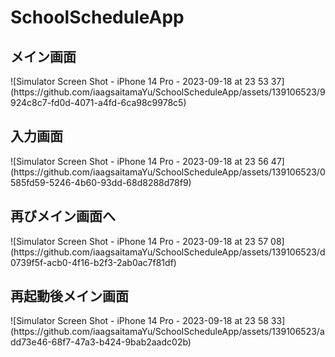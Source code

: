 # SchoolScheduleApp
<h2>メイン画面</h2>
![Simulator Screen Shot - iPhone 14 Pro - 2023-09-18 at 23 53 37](https://github.com/iaagsaitamaYu/SchoolScheduleApp/assets/139106523/9924c8c7-fd0d-4071-a4fd-6ca98c9978c5)

<h2>入力画面</h2>
![Simulator Screen Shot - iPhone 14 Pro - 2023-09-18 at 23 56 47](https://github.com/iaagsaitamaYu/SchoolScheduleApp/assets/139106523/0585fd59-5246-4b60-93dd-68d8288d78f9)

<h2>再びメイン画面へ</h2>
![Simulator Screen Shot - iPhone 14 Pro - 2023-09-18 at 23 57 08](https://github.com/iaagsaitamaYu/SchoolScheduleApp/assets/139106523/d0739f5f-acb0-4f16-b2f3-2ab0ac7f81df)

<h2>再起動後メイン画面</h2>
![Simulator Screen Shot - iPhone 14 Pro - 2023-09-18 at 23 58 33](https://github.com/iaagsaitamaYu/SchoolScheduleApp/assets/139106523/add73e46-68f7-47a3-b424-9bab2aadc02b)
